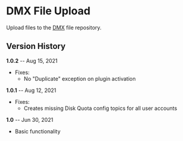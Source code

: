 # DMX File Upload

Upload files to the [DMX](https://github.com/dmx-systems/dmx-platform) file repository.

## Version History

**1.0.2** -- Aug 15, 2021

* Fixes:
    * No "Duplicate" exception on plugin activation

**1.0.1** -- Aug 12, 2021

* Fixes:
    * Creates missing Disk Quota config topics for all user accounts

**1.0** -- Jun 30, 2021

* Basic functionality
